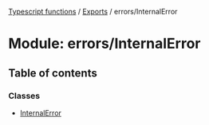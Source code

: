 [Typescript functions](../index.md) / [Exports](../modules.md) / errors/InternalError

# Module: errors/InternalError

## Table of contents

### Classes

- [InternalError](../classes/errors_InternalError.InternalError.md)
